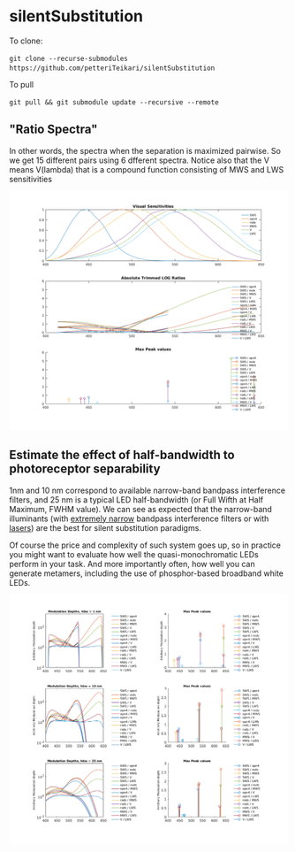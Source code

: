 # silentSubstitution

To clone:

`git clone --recurse-submodules https://github.com/petteriTeikari/silentSubstitution`

To pull 

`git pull && git submodule update --recursive --remote`

## "Ratio Spectra"

In other words, the spectra when the separation is maximized pairwise. So we get 15 different pairs using 6 dfferent spectra. Notice also that the V means V(lambda) that is a compound function consisting of MWS and LWS sensitivities

![Ratio Spectra](https://github.com/petteriTeikari/silentSubstitution/blob/master/figures_out/ratio_spectra.png "Ratio Spectra")

## Estimate the effect of half-bandwidth to photoreceptor separability

1nm and 10 nm correspond to available narrow-band bandpass interference filters, and 25 nm is a typical LED half-bandwidth (or Full Wifth at Half Maximum, FWHM value). We can see as expected that the narrow-band illuminants (with [extremely narrow](https://www.edmundoptics.com.sg/optics/optical-filters/bandpass-filters/488nm-cwl-1nm-fwhm-12.7mm-diameter-9.6mm-thickness/) bandpass interference filters or with [lasers](https://sg.rs-online.com/web/c/displays-optoelectronics/laser-modules-components/laser-diodes/?gclid=Cj0KCQjwjN7YBRCOARIsAFCb936uXPeb_Fm4ZDmyrVgaEWglpo_Jcn_tCypulnDN_Uwc1nWnfTm2CG0aAozDEALw_wcB&cm_mmc=SG-PPC-DS3A-_-google-_-1_SG_EN_G_Components_BMM-_-Laser_Diodes-_-%2Blaser%20%2Bdiodes&matchtype=b&gclsrc=aw.ds)) are the best for silent substitution paradigms. 

Of course the price and complexity of such system goes up, so in practice you might want to evaluate how well the quasi-monochromatic LEDs perform in your task. And more importantly often, how well you can generate metamers, including the use of phosphor-based broadband white LEDs.

![HBW Simulation](https://github.com/petteriTeikari/silentSubstitution/blob/master/figures_out/modulation_depths.png "HBW Simulation")

